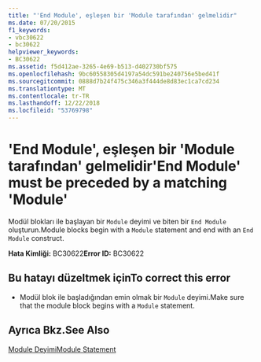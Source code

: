 ```yaml
---
title: "'End Module', eşleşen bir 'Module tarafından' gelmelidir"
ms.date: 07/20/2015
f1_keywords:
- vbc30622
- bc30622
helpviewer_keywords:
- BC30622
ms.assetid: f5d412ae-3265-4e69-b513-d402730bf575
ms.openlocfilehash: 9bc60558305d4197a54dc591be240756e5bed41f
ms.sourcegitcommit: 0888d7b24f475c346a3f444de8d83ec1ca7cd234
ms.translationtype: MT
ms.contentlocale: tr-TR
ms.lasthandoff: 12/22/2018
ms.locfileid: "53769798"
---
```

# <a name="end-module-must-be-preceded-by-a-matching-module"></a><span data-ttu-id="5b001-102">'End Module', eşleşen bir 'Module tarafından' gelmelidir</span><span class="sxs-lookup"><span data-stu-id="5b001-102">'End Module' must be preceded by a matching 'Module'</span></span>
<span data-ttu-id="5b001-103">Modül blokları ile başlayan bir `Module` deyimi ve biten bir `End Module` oluşturun.</span><span class="sxs-lookup"><span data-stu-id="5b001-103">Module blocks begin with a `Module` statement and end with an `End Module` construct.</span></span>  
  
 <span data-ttu-id="5b001-104">**Hata Kimliği:** BC30622</span><span class="sxs-lookup"><span data-stu-id="5b001-104">**Error ID:** BC30622</span></span>  
  
## <a name="to-correct-this-error"></a><span data-ttu-id="5b001-105">Bu hatayı düzeltmek için</span><span class="sxs-lookup"><span data-stu-id="5b001-105">To correct this error</span></span>  
  
-   <span data-ttu-id="5b001-106">Modül blok ile başladığından emin olmak bir `Module` deyimi.</span><span class="sxs-lookup"><span data-stu-id="5b001-106">Make sure that the module block begins with a `Module` statement.</span></span>  
  
## <a name="see-also"></a><span data-ttu-id="5b001-107">Ayrıca Bkz.</span><span class="sxs-lookup"><span data-stu-id="5b001-107">See Also</span></span>  
 [<span data-ttu-id="5b001-108">Module Deyimi</span><span class="sxs-lookup"><span data-stu-id="5b001-108">Module Statement</span></span>](../../visual-basic/language-reference/statements/module-statement.md)
